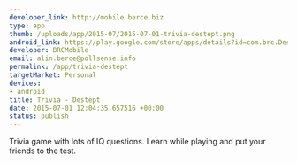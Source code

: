 ```yaml
--- 
developer_link: http://mobile.berce.biz
type: app
thumb: /uploads/app/2015-07/2015-07-01-trivia-destept.png
android_link: https://play.google.com/store/apps/details?id=com.brc.DesteptIQ
developer: BRCMobile
email: alin.berce@pollsense.info
permalink: /app/trivia-destept
targetMarket: Personal
devices: 
- android
title: Trivia - Destept
date: 2015-07-01 12:04:35.657516 +00:00
status: publish
---
```


Trivia game with lots of IQ questions.
Learn while playing and put your friends to the test.
